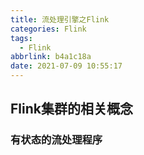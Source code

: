 ```yaml
---
title: 流处理引擎之Flink
categories: Flink
tags:
  - Flink
abbrlink: b4a1c18a
date: 2021-07-09 10:55:17
---
```


## Flink集群的相关概念



### 有状态的流处理程序



#### 

 
